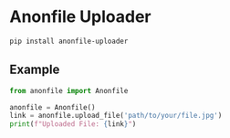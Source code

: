 # Anonfile Uploader 

```bash
pip install anonfile-uploader
```


## Example
```python
from anonfile import Anonfile

anonfile = Anonfile()
link = anonfile.upload_file('path/to/your/file.jpg')
print(f"Uploaded File: {link}")
```
